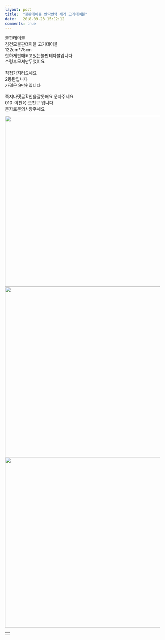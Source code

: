 ```yaml
---
layout: post
title:  "불판테이블 반딱반딱 새거 고기테이블"
date:   2018-09-23 15:12:12
comments: true
---
```



<p>불판테이블<br>김건모불판테이블 고기테이블<br>122cm*75cm<br>핫하게판매되고있는불판테이블입니다<br>수령후모셔만두었어요<br><br>직접가지러오세요<br>2동탄입니다<br>가격은 9만원입니다<br><br>쪽지나댓글확인을잘못해요 문자주세요<br>010-이천육-오천구   입니다<br>문자로문의사항주세요</p>
<p><img name="cafeuserimg" id="userImg7529629" style="width: 740px; height: 555px;" src="https://cafeptthumb-phinf.pstatic.net/MjAxODA5MjBfMTUz/MDAxNTM3NDA0Njk3MjE0.XQfXj9MmAKfiMIPLexXvPQbamlbveazAKKFQ2TWUrMwg.AlyMdLG5t6IhW4fP_0orl3kIc23FSn0467QGRYpNuv8g.JPEG.ehdgml02/externalFile.jpg?type=w740"><br><img name="cafeuserimg" id="userImg9325226" style="width: 740px; height: 555px;" src="https://cafeptthumb-phinf.pstatic.net/MjAxODA5MjBfNjMg/MDAxNTM3NDA0Njk3MjEw.Kv9EM-gunPP1g95iVyQWsasfdx1RVk9UvWGfDUThhHEg.d1JYoAfezf2112J6WrQSTHgYAHqLbRuOWzpkwhJHW5cg.JPEG.ehdgml02/externalFile.jpg?type=w740"><br><img name="cafeuserimg" id="userImg8035325" style="width: 740px; height: 555px;" src="https://cafeptthumb-phinf.pstatic.net/MjAxODA5MjBfMTUw/MDAxNTM3NDA0Njk3MjEz.vWqbRUaEP7hj1zZJbDmTlbTrRRBOASBZurX6ENAXhMkg.wa8GKBnKA4cGiKzmpebDm7kqYl1HFwEzseu3-68rAecg.JPEG.ehdgml02/externalFile.jpg?type=w740"><br></p><table class="tag_n_id tag_list_area" role="presentation" cellspacing="0"><tbody><tr><td class="tagarea"></td></tr></tbody></table><p><br></p>